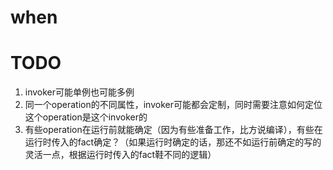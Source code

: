 # when

# TODO
1. invoker可能单例也可能多例
2. 同一个operation的不同属性，invoker可能都会定制，同时需要注意如何定位这个operation是这个invoker的
3. 有些operation在运行前就能确定（因为有些准备工作，比方说编译），有些在运行时传入的fact确定？（如果运行时确定的话，那还不如运行前确定的写的灵活一点，根据运行时传入的fact鞋不同的逻辑）
